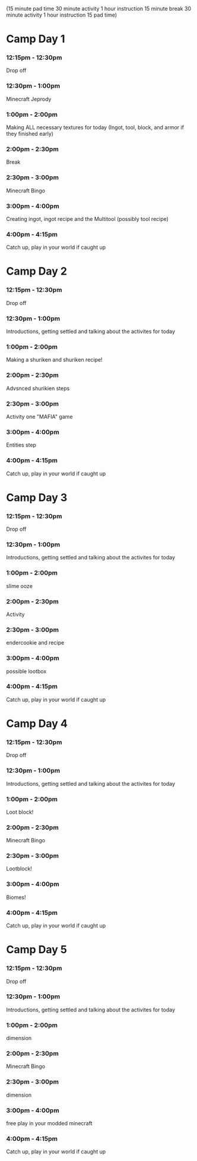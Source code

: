 (15 minute pad time
30 minute activity
1 hour instruction
15 minute break
30 minute activity 
1 hour instruction
15 pad time)










# Camp Day 1
### 12:15pm - 12:30pm
Drop off

### 12:30pm - 1:00pm
Minecraft Jeprody

### 1:00pm - 2:00pm
Making ALL necessary textures for today (Ingot, tool, block, and armor if they finished early)

### 2:00pm - 2:30pm
Break

### 2:30pm - 3:00pm
Minecraft Bingo

### 3:00pm - 4:00pm
Creating ingot, ingot recipe and the Multitool (possibly tool recipe)

### 4:00pm - 4:15pm
Catch up, play in your world if caught up

# Camp Day 2

### 12:15pm - 12:30pm
Drop off

### 12:30pm - 1:00pm
Introductions, getting settled and talking about the activites for today

### 1:00pm - 2:00pm
Making a shuriken and shuriken recipe!

### 2:00pm - 2:30pm
Advsnced shurikien steps

### 2:30pm - 3:00pm
Activity one "MAFIA" game
 
### 3:00pm - 4:00pm
Entities step

### 4:00pm - 4:15pm
Catch up, play in your world if caught up

# Camp Day 3

### 12:15pm - 12:30pm
Drop off

### 12:30pm - 1:00pm
Introductions, getting settled and talking about the activites for today

### 1:00pm - 2:00pm
slime ooze 

### 2:00pm - 2:30pm
Activity

### 2:30pm - 3:00pm
endercookie
and recipe

### 3:00pm - 4:00pm
possible lootbox

### 4:00pm - 4:15pm
Catch up, play in your world if caught up


# Camp Day 4

### 12:15pm - 12:30pm
Drop off

### 12:30pm - 1:00pm
Introductions, getting settled and talking about the activites for today

### 1:00pm - 2:00pm
Loot block!

### 2:00pm - 2:30pm
Minecraft Bingo

### 2:30pm - 3:00pm
Lootblock!

### 3:00pm - 4:00pm
Biomes!

### 4:00pm - 4:15pm
Catch up, play in your world if caught up

# Camp Day 5

### 12:15pm - 12:30pm
Drop off

### 12:30pm - 1:00pm
Introductions, getting settled and talking about the activites for today

### 1:00pm - 2:00pm
dimension

### 2:00pm - 2:30pm
Minecraft Bingo

### 2:30pm - 3:00pm
dimension

### 3:00pm - 4:00pm
free play in your modded minecraft

### 4:00pm - 4:15pm
Catch up, play in your world if caught up
